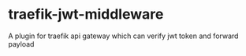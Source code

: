 # traefik-jwt-middleware
A plugin for traefik api gateway which can verify jwt token and forward payload
